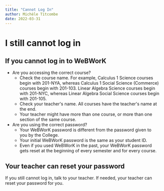 ```yaml
---
title: "Cannot Log In"
author: Michèle Titcombe
date: 2022-03-31
---
```

# I still cannot log in

## If you cannot log in to WeBWorK

-   Are you accessing the correct course?
    -   Check the course name. For example, Calculus 1 Science courses
        begin with 201-NYA, whereas Calculus 1 Social Science (Commerce)
        courses begin with 201-103. Linear Algebra Science courses begin
        with 201-NYC, whereas Linear Algebra Social Science courses
        begin with 201-105.
    -   Check your teacher's name. All courses have the teacher's name at
        the end.
    -   Your teacher might have more than one course, or more than one
        section of the same course.
-   Are you using the correct password?
    -   Your WeBWorK password is different from the password given to
        you by the College.
    -   Your initial WeBWorK password is the same as your student ID.
    -   Even if you used WeBWorK in the past, your WeBWorK password gets
        reset at the beginning of every semester and for every course.

## Your teacher can reset your password

If you still cannot log in, talk to your teacher. If needed, your
teacher can reset your password for you.
